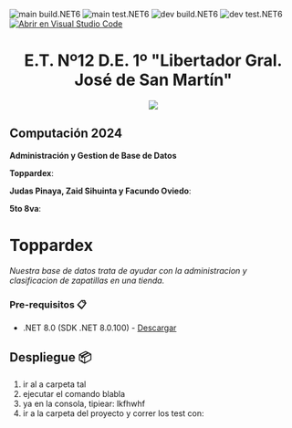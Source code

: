 <!-- Completa abajo cambiando ET12DE1Computacion a tu user|organización y template a tu repo, te recomiendo usar el Find & Replace de tu editor -->
![main build.NET6](https://githComputacion/simpleTemplateCSharp/workflows/main-build.NET6/badge.svg?branch=main) ![main test.NET6](https://github.com/ET12DE1Computacion/simpleTemplateCSharp/workflows/main-test.NET6/badge.svg?branch=main)
![dev build.NET6](https://gputacion/simpleTemplateCSharp/workflows/dev-build.NET6/badge.svg?branch=dev) ![dev test.NET6](https://github.com/ET12DE1Computacion/simpleTemplateCSharp/workflows/dev-test.NET6/badge.svg?branch=dev)
[![Abrir en Visual Studio Code](https:o/static/v1?logo=visualstudiocode&label=&message=Abrir%20en%20Visual%20Studio%20Code&labelColor=2c2c32&color=007acc&logoColor=007acc)](https://open.vscode.dev/ET12DE1Computacion/simpleTemplateCSharp)
<!-- Borra este comentario y linea después haber cambiado arriba las ocurrencias de tu usuario/repo -->

<h1 align="center">E.T. Nº12 D.E. 1º "Libertador Gral. José de San Martín"</h1>
<p align="center">
  <img src="https://et12.edu.ar/imgs/et12.gif">
</p>

## Computación 2024

**Administración y Gestion de Base de Datos**

**Toppardex**: <!-- REEMPLAZA este comentario por el nombre del TP -->

**Judas Pinaya, Zaid Sihuinta y Facundo Oviedo**: <!-- REEMPLAZA este comentario por tu apellido y nombre -->

**5to 8va**: <!-- REEMPLAZA este comentario por tu curso -->

# Toppardex

_Nuestra base de datos trata de ayudar con la administracion y clasificacion de zapatillas en una tienda._


### Pre-requisitos 📋

- .NET 8.0 (SDK .NET 8.0.100) - [Descargar](https://dotnet.microsoft.com/download/dotnet/8.0)

## Despliegue 📦

1. ir al a carpeta tal
1. ejecutar el comando blabla
1. ya en la consola, tipiear: lkfhwhf
1. ir a la carpeta del proyecto y correr los test con: